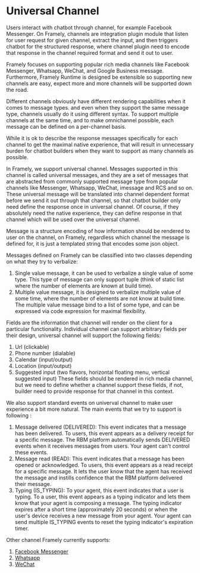 # Universal Channel

Users interact with chatbot through channel, for example Facebook Messenger. On Framely, channels are integration plugin module that listen for user request for given channel, extract the input, and then triggers chatbot for the structured response, where channel plugin need to encode that response in the channel required format and send it out to user. 

Framely focuses on supporting popular rich media channels like Facebook Messenger, Whatsapp, WeChat, and Google Business message. Furthermore, Framely Runtime is designed be extensible so supporting new channels are easy, expect more and more channels will be supported down the road. 

Different channels obviously have different rendering capabilities when it comes to message types. and even when they support the same message type, channels usually do it using different syntax. To support multiple channels at the same time, and to make omnichannel possible, each message can be defined on a per-channel basis. 

While it is ok to describe the response messages specifically for each channel to get the maximal native experience, that will result in unnecessary burden for chatbot builders when they want to support as many channels as possible. 

In Framely, we support universal channel. Messages supported in this channel is called universal messages, and they are a set of messages that are abstracted from commonly supported message type from popular channels like Messenger, Whatsapp, WeChat, imessage and RCS and so on. These universal message will be translated into channel dependent format before we send it out through that channel, so that chatbot builder only need define the response once in universal channel. Of course, if they absolutely need the native experience, they can define response in that channel which will be used over the universal channel. 

Message is a structure encoding of how information should be rendered to user on the channel, on Framely, regardless which channel the message is defined for, it is just a templated string that encodes some json object.

Messages defined on Framely can be classified into two classes depending on what they try to verbalize: 
1. Single value message, it can be used to verbalize a single value of some type. This type of message can only support tuple (think of static list where the number of elements are known at build time).
2. Multiple value message, it is designed to verbalize multiple value of some time, where the number of elements are not know at build time.  The multiple value message bind to a list of some type, and can be expressed via code expression for maximal flexibility.

Fields are the information that channel will render on the client for a particular functionality. Individual channel can support arbitrary fields per their design, universal channel will support the following fields:
1. Url (clickable)
2. Phone number (dialable)
3. Calendar (input/output)
4. Location (input/output)
5. Suggested input (two flavors, horizontal floating menu, vertical suggested input)
These fields should be rendered in rich media channel, but we need to define whether a channel support these fields, if not, builder need to provide response for that channel in this context.

We also support standard events on univerval channel to make user experience a bit more natural. The main events that we try to support is following :
1. Message delivered (DELIVERED): This event indicates that a message has been delivered. To users, this event appears as a delivery receipt for a specific message. The RBM platform automatically sends DELIVERED events when it receives messages from users. Your agent can't control these events.
2. Message read (READ): This event indicates that a message has been opened or acknowledged. To users, this event appears as a read receipt for a specific message. It lets the user know that the agent has received the message and instills confidence that the RBM platform delivered their message.
3. Typing (IS_TYPING): To your agent, this event indicates that a user is typing. To a user, this event appears as a typing indicator and lets them know that your agent is composing a message. The typing indicator expires after a short time (approximately 20 seconds) or when the user's device receives a new message from your agent. Your agent can send multiple IS_TYPING events to reset the typing indicator's expiration timer.

Other channel Framely currently supports:
1. [Facebook Messenger](./messenger.md)
2. [Whatsapp](./whatsapp.md)
3. [WeChat](./wpa.md)